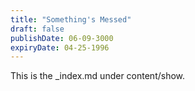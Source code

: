 ```yaml
---
title: "Something's Messed"
draft: false
publishDate: 06-09-3000
expiryDate: 04-25-1996
---
```

This is the _index.md under content/show.
